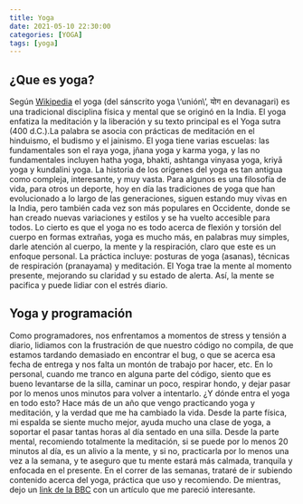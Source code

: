 ```yaml
---
title: Yoga 
date: 2021-05-10 22:30:00
categories: [YOGA]
tags: [yoga]
---
```




## ¿Que es yoga?

Según [Wikipedia](https://es.wikipedia.org/wiki/Yoga) el yoga \(del sánscrito yoga \‘unión\’, योग en devanagari) es una tradicional disciplina física y mental que se originó en la India. El yoga enfatiza la meditación y la liberación y su texto principal es el Yoga sutra \(400 d.C.\).La palabra se asocia con prácticas de meditación en el hinduismo, el budismo y el jainismo.
El yoga tiene varias escuelas: las fundamentales son el raya yoga, jñana yoga y karma yoga, y las no fundamentales incluyen hatha yoga, bhakti, ashtanga vinyasa yoga, kriyā yoga y kundalini yoga. 
La historia de los orígenes del yoga es tan antigua como compleja, interesante, y muy vasta.
Para algunos es una filosofía de vida, para otros un deporte, hoy en día las tradiciones de yoga que han evolucionado a lo largo de las generaciones, siguen estando muy vivas en la India, pero también cada vez son más populares en Occidente, donde se han creado nuevas variaciones y estilos y se ha vuelto accesible para todos.
Lo cierto es que el yoga no es todo acerca de flexión y torsión del cuerpo en formas extrañas, yoga es mucho más, en palabras muy simples, darle atención al cuerpo, la mente y la respiración, claro que este es un enfoque personal.
La práctica incluye: posturas de yoga (asanas), técnicas de respiración (pranayama) y meditación. El Yoga trae la mente al momento presente, mejorando su claridad y su estado de alerta. Así, la mente se pacifica y puede lidiar con el estrés diario.


## Yoga y programación

Como programadores, nos enfrentamos a momentos de stress y tensión a diario, lidiamos con la frustración de que nuestro código no compila, de que estamos tardando demasiado en encontrar el bug, o que se acerca esa fecha de entrega y nos falta un montón de trabajo por hacer, etc.
En lo personal, cuando me tranco en alguna parte del código, siento que es bueno levantarse de la silla, caminar un poco, respirar hondo, y dejar pasar por lo menos unos minutos para volver a intentarlo. ¿Y dónde entra el yoga en todo esto? Hace más de un año que vengo practicando yoga y meditación, y la verdad que me ha cambiado la vida. Desde la parte física, mi espalda se siente mucho mejor, ayuda mucho una clase de yoga, a soportar el pasar tantas horas al día sentado en una silla. Desde la parte mental, recomiendo totalmente la meditación, si se puede por lo menos 20 minutos al día, es un alivio a la mente, y si no, practicarla por lo menos una vez a la semana, y te aseguro que tu mente estará más calmada, tranquila y enfocada en el presente.
En el correr de las semanas,  trataré de ir subiendo contenido acerca del yoga, práctica que uso y recomiendo.
De mientras, dejo un [link de la BBC](https://www.bbc.com/mundo/deportes-36858067) con un artículo que me pareció interesante.

